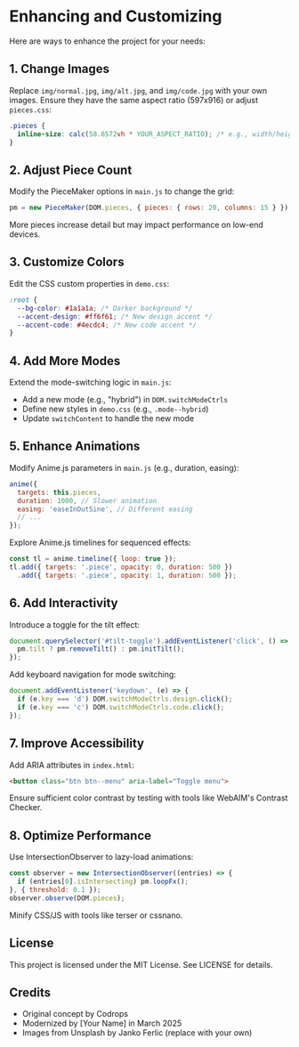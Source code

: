 # Enhancing and Customizing

Here are ways to enhance the project for your needs:

## 1. Change Images
Replace `img/normal.jpg`, `img/alt.jpg`, and `img/code.jpg` with your own images. Ensure they have the same aspect ratio (597x916) or adjust `pieces.css`:

```css
.pieces {
  inline-size: calc(58.6572vh * YOUR_ASPECT_RATIO); /* e.g., width/height */
}
```

## 2. Adjust Piece Count
Modify the PieceMaker options in `main.js` to change the grid:

```javascript
pm = new PieceMaker(DOM.pieces, { pieces: { rows: 20, columns: 15 } });
```

More pieces increase detail but may impact performance on low-end devices.

## 3. Customize Colors
Edit the CSS custom properties in `demo.css`:

```css
:root {
  --bg-color: #1a1a1a; /* Darker background */
  --accent-design: #ff6f61; /* New design accent */
  --accent-code: #4ecdc4; /* New code accent */
}
```

## 4. Add More Modes
Extend the mode-switching logic in `main.js`:
- Add a new mode (e.g., "hybrid") in `DOM.switchModeCtrls`
- Define new styles in `demo.css` (e.g., `.mode--hybrid`)
- Update `switchContent` to handle the new mode

## 5. Enhance Animations
Modify Anime.js parameters in `main.js` (e.g., duration, easing):

```javascript
anime({
  targets: this.pieces,
  duration: 1000, // Slower animation
  easing: 'easeInOutSine', // Different easing
  // ...
});
```

Explore Anime.js timelines for sequenced effects:

```javascript
const tl = anime.timeline({ loop: true });
tl.add({ targets: '.piece', opacity: 0, duration: 500 })
  .add({ targets: '.piece', opacity: 1, duration: 500 });
```

## 6. Add Interactivity
Introduce a toggle for the tilt effect:

```javascript
document.querySelector('#tilt-toggle').addEventListener('click', () => {
  pm.tilt ? pm.removeTilt() : pm.initTilt();
});
```

Add keyboard navigation for mode switching:

```javascript
document.addEventListener('keydown', (e) => {
  if (e.key === 'd') DOM.switchModeCtrls.design.click();
  if (e.key === 'c') DOM.switchModeCtrls.code.click();
});
```

## 7. Improve Accessibility
Add ARIA attributes in `index.html`:

```html
<button class="btn btn--menu" aria-label="Toggle menu">
```

Ensure sufficient color contrast by testing with tools like WebAIM's Contrast Checker.

## 8. Optimize Performance
Use IntersectionObserver to lazy-load animations:

```javascript
const observer = new IntersectionObserver((entries) => {
  if (entries[0].isIntersecting) pm.loopFx();
}, { threshold: 0.1 });
observer.observe(DOM.pieces);
```

Minify CSS/JS with tools like terser or cssnano.

## License
This project is licensed under the MIT License. See LICENSE for details.

## Credits
- Original concept by Codrops
- Modernized by [Your Name] in March 2025
- Images from Unsplash by Janko Ferlic (replace with your own)

